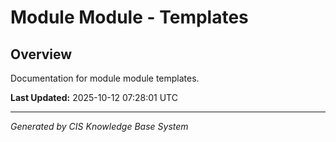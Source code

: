 # Module Module - Templates

## Overview
Documentation for module module templates.

**Last Updated:** 2025-10-12 07:28:01 UTC

---
*Generated by CIS Knowledge Base System*